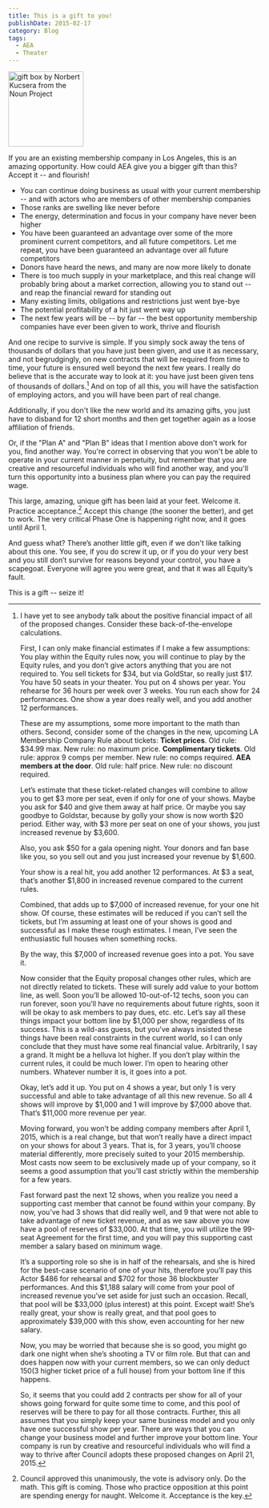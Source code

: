 ```yaml
---
title: This is a gift to you!
publishDate: 2015-02-17
category: Blog
tags:
  - AEA
  - Theater
---
```


<img src="/assets/images/noun_74172_cc.png" alt="gift box by Norbert Kucsera from the Noun Project" height="150px" width="150px" class="alignleft" />

If you are an existing membership company in Los Angeles, this is an amazing opportunity. How could AEA give you a bigger gift than this? Accept it -- and flourish!

- You can continue doing business as usual with your current membership -- and with actors who are members of other membership companies
- Those ranks are swelling like never before
- The energy, determination and focus in your company have never been higher
- You have been guaranteed an advantage over some of the more prominent current competitors, and all future competitors. Let me repeat, you have been guaranteed an advantage over all future competitors
- Donors have heard the news, and many are now more likely to donate
- There is too much supply in your marketplace, and this real change will probably bring about a market correction, allowing you to stand out -- and reap the financial reward for standing out
- Many existing limits, obligations and restrictions just went bye-bye
- The potential profitability of a hit just went way up
- The next few years will be -- by far -- the best opportunity membership companies have ever been given to work, thrive and flourish

And one recipe to survive is simple. If you simply sock away the tens of thousands of dollars that you have just been given, and use it as necessary, and not begrudgingly, on new contracts that will be required from time to time, your future is ensured well beyond the next few years. I really do believe that is the accurate way to look at it: you have just been given tens of thousands of dollars.[^1] And on top of all this, you will have the satisfaction of employing actors, and you will have been part of real change.

Additionally, if you don't like the new world and its amazing gifts, you just have to disband for 12 short months and then get together again as a loose affiliation of friends.

Or, if the "Plan A" and "Plan B" ideas that I mention above don't work for you, find another way. You're correct in observing that you won't be able to operate in your current manner in perpetuity, but remember that you are creative and resourceful individuals who will find another way, and you'll turn this opportunity into a business plan where you can pay the required wage.

This large, amazing, unique gift has been laid at your feet. Welcome it. Practice acceptance.[^2] Accept this change (the sooner the better), and get to work. The very critical Phase One is happening right now, and it goes until April 1.

And guess what? There’s another little gift, even if we don't like talking about this one. You see, if you do screw it up, or if you do your very best and you still don’t survive for reasons beyond your control, you have a scapegoat. Everyone will agree you were great, and that it was all Equity’s fault.

This is a gift -- seize it!

[^2]: Council approved this unanimously, the vote is advisory only. Do the math. This gift is coming. Those who practice opposition at this point are spending energy for naught. Welcome it. Acceptance is the key.
[^1]:
    I have yet to see anybody talk about the positive financial impact of all of the proposed changes. Consider these back-of-the-envelope calculations.

    First, I can only make financial estimates if I make a few assumptions:
    You play within the Equity rules now, you will continue to play by the Equity rules, and you don’t give actors anything that you are not required to.
    You sell tickets for $34, but via GoldStar, so really just $17.
    You have 50 seats in your theater.
    You put on 4 shows per year.
    You rehearse for 36 hours per week over 3 weeks.
    You run each show for 24 performances. One show a year does really well, and you add another 12 performances.

    These are my assumptions, some more important to the math than others. Second, consider some of the changes in the new, upcoming LA Membership Company Rule about tickets:
    **Ticket prices**. Old rule: $34.99 max. New rule: no maximum price.
    **Complimentary tickets**. Old rule: approx 9 comps per member. New rule: no comps required.
    **AEA members at the door**. Old rule: half price. New rule: no discount required.

    Let’s estimate that these ticket-related changes will combine to allow you to get $3 more per seat, even if only for one of your shows. Maybe you ask for $40 and give them away at half price. Or maybe you say goodbye to Goldstar, because by golly your show is now worth $20 period. Either way, with $3 more per seat on one of your shows, you just increased revenue by $3,600.

    Also, you ask $50 for a gala opening night. Your donors and fan base like you, so you sell out and you just increased your revenue by $1,600.

    Your show is a real hit, you add another 12 performances. At $3 a seat, that’s another $1,800 in increased revenue compared to the current rules.

    Combined, that adds up to $7,000 of increased revenue, for your one hit show. Of course, these estimates will be reduced if you can’t sell the tickets, but I’m assuming at least one of your shows is good and successful as I make these rough estimates. I mean, I’ve seen the enthusiastic full houses when something rocks.

    By the way, this $7,000 of increased revenue goes into a pot. You save it.

    Now consider that the Equity proposal changes other rules, which are not directly related to tickets. These will surely add value to your bottom line, as well. Soon you’ll be allowed 10-out-of-12 techs, soon you can run forever, soon you’ll have no requirements about future rights, soon it will be okay to ask members to pay dues, etc. etc. Let’s say all these things impact your bottom line by $1,000 per show, regardless of its success. This is a wild-ass guess, but you’ve always insisted these things have been real constraints in the current world, so I can only conclude that they must have some real financial value. Arbitrarily, I say a grand. It might be a helluva lot higher. If you don’t play within the current rules, it could be much lower. I’m open to hearing other numbers. Whatever number it is, it goes into a pot.

    Okay, let’s add it up. You put on 4 shows a year, but only 1 is very successful and able to take advantage of all this new revenue. So all 4 shows will improve by $1,000 and 1 will improve by $7,000 above that. That’s $11,000 more revenue per year.

    Moving forward, you won’t be adding company members after April 1, 2015, which is a real change, but that won’t really have a direct impact on your shows for about 3 years. That is, for 3 years, you’ll choose material differently, more precisely suited to your 2015 membership. Most casts now seem to be exclusively made up of your company, so it seems a good assumption that you’ll cast strictly within the membership for a few years.

    Fast forward past the next 12 shows, when you realize you need a supporting cast member that cannot be found within your company. By now, you’ve had 3 shows that did really well, and 9 that were not able to take advantage of new ticket revenue, and as we saw above you now have a pool of reserves of $33,000\. At that time, you will utilize the 99-seat Agreement for the first time, and you will pay this supporting cast member a salary based on minimum wage.

    It’s a supporting role so she is in half of the rehearsals, and she is hired for the best-case scenario of one of your hits, therefore you’ll pay this Actor $486 for rehearsal and $702 for those 36 blockbuster performances. And this $1,188 salary will come from your pool of increased revenue you’ve set aside for just such an occasion. Recall, that pool will be $33,000 (plus interest) at this point. Except wait! She’s really great, your show is really great, and that pool goes to approximately $39,000 with this show, even accounting for her new salary.

    Now, you may be worried that because she is so good, you might go dark one night when she’s shooting a TV or film role. But that can and does happen now with your current members, so we can only deduct $150 ($3 higher ticket price of a full house) from your bottom line if this happens.

    So, it seems that you could add 2 contracts per show for all of your shows going forward for quite some time to come, and this pool of reserves will be there to pay for all those contracts. Further, this all assumes that you simply keep your same business model and you only have one successful show per year. There are ways that you can change your business model and further improve your bottom line. Your company is run by creative and resourceful individuals who will find a way to thrive after Council adopts these proposed changes on April 21, 2015.
